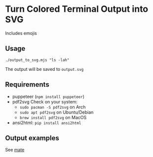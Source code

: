# Turn Colored Terminal Output into SVG
Includes emojis

## Usage
```
./output_to_svg.mjs "ls -lah"
```
The output will be saved to `output.svg`

## Requirements

- puppeteer (`npm install puppeteer`)
- pdf2svg Check on your system:
  - `sudo pacman -S pdf2svg` on Arch
  - `sudo apt pdf2svg` on Ubuntu/Debian
  - `brew install pdf2svg` on MacOS
- ansi2html: `pip install ansi2html`

## Output examples
See [mate](https://github.com/SalamanderXing/mate)

